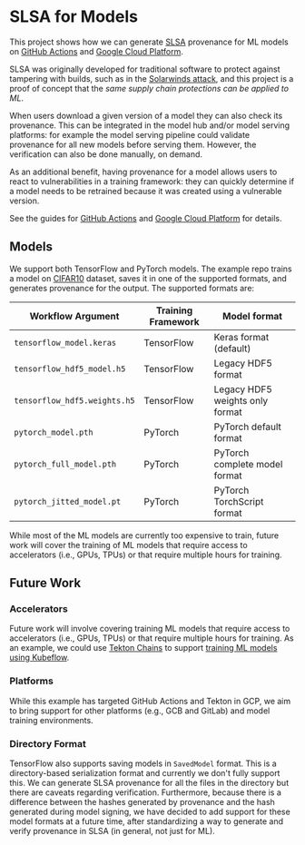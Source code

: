 # SLSA for Models

This project shows how we can generate [SLSA][slsa] provenance for ML models
on [GitHub Actions][gha] and [Google Cloud Platform][gcp].

SLSA was originally developed for traditional software to protect against
tampering with builds, such as in the [Solarwinds attack][solarwinds], and
this project is a proof of concept that the _same supply chain protections
can be applied to ML_.

When users download a given version of a model they can also check its provenance.
This can be integrated in the model hub and/or model serving platforms: for example
the model serving pipeline could validate provenance for all new models before
serving them. However, the verification can also be done manually, on demand.

As an additional benefit, having provenance for a model allows users to react
to vulnerabilities in a training framework: they can quickly determine if a
model needs to be retrained because it was created using a vulnerable version.

See the guides for [GitHub Actions][gha] and [Google Cloud Platform][gcp] for details.

## Models

We support both TensorFlow and PyTorch models. The example repo trains a model
on [CIFAR10][cifar10] dataset, saves it in one of the supported formats, and
generates provenance for the output. The supported formats are:

| Workflow Argument            | Training Framework | Model format                    |
|------------------------------|--------------------|---------------------------------|
| `tensorflow_model.keras`     | TensorFlow         | Keras format (default)          |
| `tensorflow_hdf5_model.h5`   | TensorFlow         | Legacy HDF5 format              |
| `tensorflow_hdf5.weights.h5` | TensorFlow         | Legacy HDF5 weights only format |
| `pytorch_model.pth`          | PyTorch            | PyTorch default format          |
| `pytorch_full_model.pth`     | PyTorch            | PyTorch complete model format   |
| `pytorch_jitted_model.pt`    | PyTorch            | PyTorch TorchScript format      |

While most of the ML models are currently too expensive to train, future work will
cover the training of ML models that require access to accelerators (i.e., GPUs, TPUs)
or that require multiple hours for training.

## Future Work

### Accelerators
Future work will involve covering training ML models that require access to
accelerators (i.e., GPUs, TPUs) or that require multiple hours for training. As
an example, we could use [Tekton Chains][tekton-chains] to support [training ML
models using Kubeflow][tekton-kubeflow].

### Platforms
While this example has targeted GitHub Actions and Tekton in GCP, we aim to bring
support for other platforms (e.g., GCB and GitLab) and model training environments.

### Directory Format
TensorFlow also supports saving models in `SavedModel` format. This is
a directory-based serialization format and currently we don't fully support
this. We can generate SLSA provenance for all the files in the directory but
there are caveats regarding verification. Furthermore, because there is a
difference between the hashes generated by provenance and the hash generated
during model signing, we have decided to add support for these model formats at
a future time, after standardizing a way to generate and verify provenance in
SLSA (in general, not just for ML).

[cifar10]: https://www.cs.toronto.edu/~kriz/cifar.html
[slsa-generator]: https://github.com/slsa-framework/slsa-github-generator
[slsa-verifier]: https://github.com/slsa-framework/slsa-verifier/
[slsa]: https://slsa.dev
[solarwinds]: https://www.techtarget.com/whatis/feature/SolarWinds-hack-explained-Everything-you-need-to-know
[tekton-chains]: https://github.com/tektoncd/chains
[tekton-kubeflow]: https://www.kubeflow.org/docs/components/pipelines/v1/sdk/pipelines-with-tekton/
[workflow]: https://github.com/google/model-transparency/blob/main/.github/workflows/slsa_for_ml.yml
[gha]: github_actions
[gcp]: gcp
